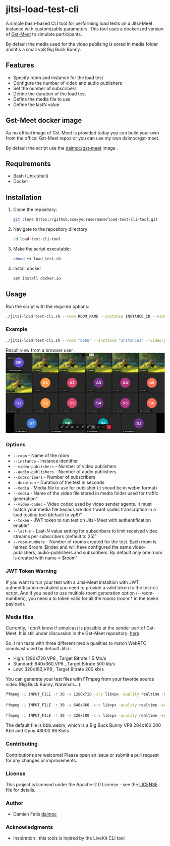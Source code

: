 # jitsi-load-test-cli

A simple bash-based CLI tool for performing load tests on a Jitsi-Meet instance with customizable parameters.
This tool uses a dockerized version of [Gst-Meet](https://github.com/avstack/gst-meet) to simulate participants.
 
By default the media used for the video publising is sored in media folder and it's a small vp8 Big Buck Bunny.

## Features



- Specify room and instance for the load test
- Configure the number of video and audio publishers
- Set the number of subscribers
- Define the duration of the load test
- Define the media file to use
- Define the lastN value

## Gst-Meet docker image

As no offical image of Gst-Meet is provided today you can build your own from the offical Gst-Meet repos or you can use my own daimoc/gst-meet.

By default the script use the [daimoc/gst-meet](https://hub.docker.com/r/daimoc/gst-meet) image .


## Requirements

- Bash (Unix shell)
- Docker

## Installation

1. Clone the repository:
    ```sh
    git clone https://github.com/yourusername/load-test-cli-tool.git
    ```
2. Navigate to the repository directory:
    ```sh
    cd load-test-cli-tool
    ```
3. Make the script executable:
    ```sh
    chmod +x load_test.sh
    ```
4. Install docker
   ```sh
   apt install docker.io
   ```

## Usage

Run the script with the required options:

```sh
./jitsi-load-test-cli.sh --room ROOM_NAME --instance INSTANCE_ID --video-publishers NUM_VIDEO_PUBLISHERS --audio-publishers NUM_AUDIO_PUBLISHERS --subscribers NUM_SUBSCRIBERS --duration DURATION_SECONDS
```

### Example

```sh
./jitsi-load-test-cli.sh --room "bob0" --instance "Instance1" --video-publishers 6 --audio-publishers 5 --subscribers 10 --duration 60 --token XXXXXXX
```

Result view from a browser user : 
![Test result view from a browser](docs/test.png)


### Options

- `--room` - Name of the room
- `--instance` - Instance identifier
- `--video-publishers` - Number of video publishers
- `--audio-publishers` - Number of audio publishers
- `--subscribers` - Number of subscribers
- `--duration` - Duration of the test in seconds
- `--media` - Media file to use for publisher (it shoud be in webm format)
- `--media` - Name of the video file stored in media folder used for traffic generation"
- `--video-codec` - Video codec used by video sender agents. It must match your media file becaus we don't want codec transcription in a load testing tool (default to vp8)"
- `--token` - JWT token to run test on Jitsi-Meet with authentification enable"
- `--last-n` - Last-N value setting for subscribers to limit received video streams per subscribers (default to 25)"
- `--room-numbers` - Number of rooms created for the test. Each room is named $room_$index and will have configured the same video-publishers, audio-publishers and  subscribers. By default only one room is created with name = $room"
  

### JWT Token Warning

If you want to run your test with a Jitsi-Meet instaltion with JWT authentification enabaled you need to provide a valid token to the test-cli script. And if you need to use multiple room generation option (--room-numbers), you need a to token valid for all the rooms (room:* in the toekn payload).

### Media files


Currently, I don't know if simulcast is possible at the sender part of Gst-Meet. It is still under discussion in the Gst-Meet repository: [here](https://github.com/avstack/gst-meet/issues/22#issuecomment-2188876696).

So, I ran tests with three different media qualities to match WebRTC simulcast used by default Jitsi :
- High: 1280x720,VP8 , Target Bitrate 1.5 Mb/s
- Standard: 640x360,VP8 , Target Bitrate 500 kb/s
- Low: 320x180,VP8 , Target Bitrate 200 kb/s


You can generate your test files with FFmpeg from your favorite source video (Big Buck Bunny, Narwhals...):

```sh
ffmpeg -i INPUT_FILE -r 30 -s 1280x720 -c:v libvpx -quality realtime -keyint_min 120  -minrate 1.5M -maxrate 1.5M -b:v 1.5M -c:a libopus -ac 2 result_high.webm 

ffmpeg -i INPUT_FILE -r 30 -s 640x360 -c:v libvpx -quality realtime -keyint_min 120  -minrate 500k -maxrate 500k -b:v 500k -c:a libopus -ac 2 result_standard.webm 

ffmpeg -i INPUT_FILE -r 30 -s 320x180 -c:v libvpx -quality realtime -keyint_min 120  -minrate 200k -maxrate 2M -b:v 200k -c:a libopus -ac 2 result_low.webm 
```
The default file is bbb.webm, which is a Big Buck Bunny VP8 284x160 200 Kbit and Opus 48000 96 Kbits.


### Contributing

Contributions are welcome! Please open an issue or submit a pull request for any changes or improvements.

### License

This project is licensed under the Apache-2.0 License - see the [LICENSE](LICENSE) file for details.

### Author

- Damien Fetis [daimoc](https://github.com/daimoc)

### Acknowledgments

- Inspiration : this tools is inpired by the LiveKit CLI tool
